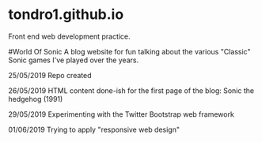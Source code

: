 # tondro1.github.io
Front end web development practice.

#World Of Sonic
A blog website for fun talking about the various "Classic" Sonic games I've played over the years.

25/05/2019
Repo created

26/05/2019
HTML content done-ish for the first page of the blog: Sonic the hedgehog (1991)

29/05/2019
Experimenting with the Twitter Bootstrap web framework

01/06/2019
Trying to apply "responsive web design"
